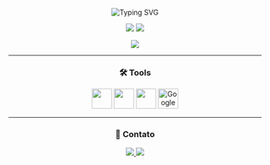 <p align="center">
  <img src="https://readme-typing-svg.demolab.com?font=Fira+Code&size=24&pause=1000&color=F75C7E&center=true&vCenter=true&width=435&lines=Vinícius+Budag+Coelho;Welcome+to+my+GitHub!+%F0%9F%91%BD" alt="Typing SVG" />
</p>

<p align="center">
  <img src="https://github-readme-stats.vercel.app/api?username=viniciushbc&show_icons=true&hide=prs&theme=radical&hide_border=true&border_radius=8&card_width=400" />
  <img src="https://github-readme-stats.vercel.app/api/top-langs/?username=viniciushbc&layout=compact&theme=radical&hide_border=true&card_width=300" />
</p>

<p align="center">
  <img src="https://github-readme-streak-stats.herokuapp.com/?user=viniciushbc&theme=radical&hide_border=true&date_format=j%20M%5B%20Y%5D" />
</p>

---

<h3 align="center">🛠️ Tools</h3>
<p align="center">
  <img src="https://cdn.jsdelivr.net/gh/devicons/devicon/icons/vscode/vscode-original.svg" width="40" />
  <img src="https://cdn.jsdelivr.net/gh/devicons/devicon/icons/git/git-original.svg" width="40" />
  <img src="https://cdn.jsdelivr.net/gh/devicons/devicon/icons/github/github-original.svg" width="40" />
  <img src="https://upload.wikimedia.org/wikipedia/commons/d/d0/Google_Colaboratory_SVG_Logo.svg" width="40" title="Google Colab" />
</p>

---

<h3 align="center">📡 Contato</h3>
<p align="center">
  <a href="https://www.linkedin.com/in/viníciushbcoelho/" target="_blank">
    <img src="https://img.shields.io/badge/LinkedIn-viníciushbcoelho-0A66C2?style=for-the-badge&logo=linkedin&logoColor=white" />
  </a>
  <a href="https://stackoverflow.com/users/21009626/vini" target="_blank">
    <img src="https://img.shields.io/badge/StackOverflow-vini-F48024?style=for-the-badge&logo=stackoverflow&logoColor=white" />
  </a>
</p>
